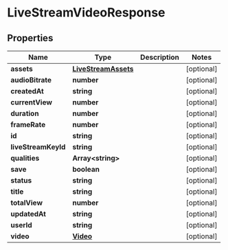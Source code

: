 
# LiveStreamVideoResponse

## Properties

Name | Type | Description | Notes
------------ | ------------- | ------------- | -------------
**assets** | [**LiveStreamAssets**](LiveStreamAssets.md) |  |  [optional]
**audioBitrate** | **number** |  |  [optional]
**createdAt** | **string** |  |  [optional]
**currentView** | **number** |  |  [optional]
**duration** | **number** |  |  [optional]
**frameRate** | **number** |  |  [optional]
**id** | **string** |  |  [optional]
**liveStreamKeyId** | **string** |  |  [optional]
**qualities** | **Array&lt;string&gt;** |  |  [optional]
**save** | **boolean** |  |  [optional]
**status** | **string** |  |  [optional]
**title** | **string** |  |  [optional]
**totalView** | **number** |  |  [optional]
**updatedAt** | **string** |  |  [optional]
**userId** | **string** |  |  [optional]
**video** | [**Video**](Video.md) |  |  [optional]




